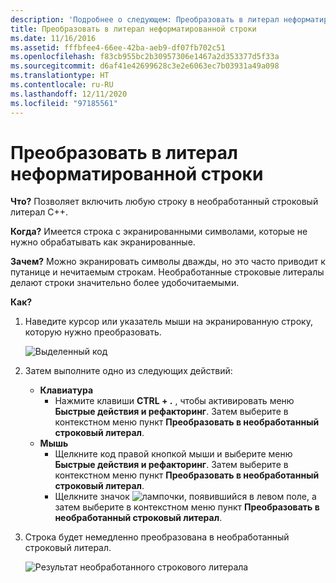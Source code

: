 ```yaml
---
description: 'Подробнее о следующем: Преобразовать в литерал неформатированной строки'
title: Преобразовать в литерал неформатированной строки
ms.date: 11/16/2016
ms.assetid: fffbfee4-66ee-42ba-aeb9-df07fb702c51
ms.openlocfilehash: f83cb955bc2b30957306e1467a2d353377d5f33a
ms.sourcegitcommit: d6af41e42699628c3e2e6063ec7b03931a49a098
ms.translationtype: HT
ms.contentlocale: ru-RU
ms.lasthandoff: 12/11/2020
ms.locfileid: "97185561"
---
```

# <a name="convert-to-raw-string-literal"></a>Преобразовать в литерал неформатированной строки

**Что?** Позволяет включить любую строку в необработанный строковый литерал C++.

**Когда?** Имеется строка с экранированными символами, которые не нужно обрабатывать как экранированные.

**Зачем?** Можно экранировать символы дважды, но это часто приводит к путанице и нечитаемым строкам.  Необработанные строковые литералы делают строки значительно более удобочитаемыми.

**Как?**

1. Наведите курсор или указатель мыши на экранированную строку, которую нужно преобразовать.

   ![Выделенный код](images/stringliteral_highlight.png)

1. Затем выполните одно из следующих действий:
   * **Клавиатура**
     * Нажмите клавиши **CTRL + .** , чтобы активировать меню **Быстрые действия и рефакторинг**. Затем выберите в контекстном меню пункт **Преобразовать в необработанный строковый литерал**.
   * **Мышь**
     * Щелкните код правой кнопкой мыши и выберите меню **Быстрые действия и рефакторинг**. Затем выберите в контекстном меню пункт **Преобразовать в необработанный строковый литерал**.
     * Щелкните значок ![лампочки](images/bulb.png), появившийся в левом поле, а затем выберите в контекстном меню пункт **Преобразовать в необработанный строковый литерал**.

1. Строка будет немедленно преобразована в необработанный строковый литерал.

   ![Результат необработанного строкового литерала](images/stringliteral_result.png)
